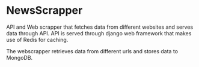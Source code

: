 # NewsScrapper

API and Web scrapper that fetches data from different websites and serves data through API. API is served through django web framework that makes use of Redis for caching.

The webscrapper retrieves data from different urls and stores data to MongoDB.

